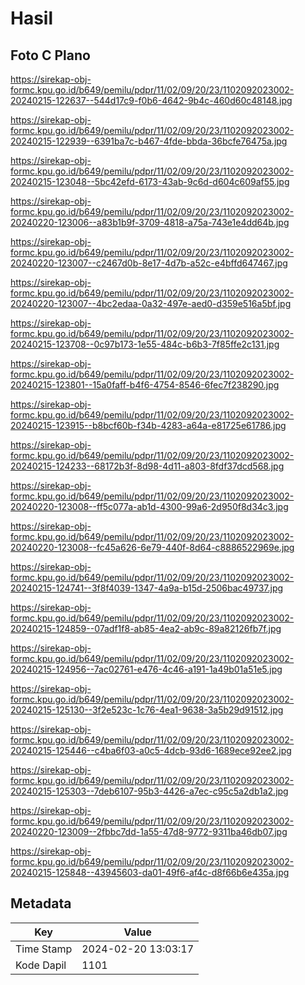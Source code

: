 # Hasil

## Foto C Plano

https://sirekap-obj-formc.kpu.go.id/b649/pemilu/pdpr/11/02/09/20/23/1102092023002-20240215-122637--544d17c9-f0b6-4642-9b4c-460d60c48148.jpg

https://sirekap-obj-formc.kpu.go.id/b649/pemilu/pdpr/11/02/09/20/23/1102092023002-20240215-122939--6391ba7c-b467-4fde-bbda-36bcfe76475a.jpg

https://sirekap-obj-formc.kpu.go.id/b649/pemilu/pdpr/11/02/09/20/23/1102092023002-20240215-123048--5bc42efd-6173-43ab-9c6d-d604c609af55.jpg

https://sirekap-obj-formc.kpu.go.id/b649/pemilu/pdpr/11/02/09/20/23/1102092023002-20240220-123006--a83b1b9f-3709-4818-a75a-743e1e4dd64b.jpg

https://sirekap-obj-formc.kpu.go.id/b649/pemilu/pdpr/11/02/09/20/23/1102092023002-20240220-123007--c2467d0b-8e17-4d7b-a52c-e4bffd647467.jpg

https://sirekap-obj-formc.kpu.go.id/b649/pemilu/pdpr/11/02/09/20/23/1102092023002-20240220-123007--4bc2edaa-0a32-497e-aed0-d359e516a5bf.jpg

https://sirekap-obj-formc.kpu.go.id/b649/pemilu/pdpr/11/02/09/20/23/1102092023002-20240215-123708--0c97b173-1e55-484c-b6b3-7f85ffe2c131.jpg

https://sirekap-obj-formc.kpu.go.id/b649/pemilu/pdpr/11/02/09/20/23/1102092023002-20240215-123801--15a0faff-b4f6-4754-8546-6fec7f238290.jpg

https://sirekap-obj-formc.kpu.go.id/b649/pemilu/pdpr/11/02/09/20/23/1102092023002-20240215-123915--b8bcf60b-f34b-4283-a64a-e81725e61786.jpg

https://sirekap-obj-formc.kpu.go.id/b649/pemilu/pdpr/11/02/09/20/23/1102092023002-20240215-124233--68172b3f-8d98-4d11-a803-8fdf37dcd568.jpg

https://sirekap-obj-formc.kpu.go.id/b649/pemilu/pdpr/11/02/09/20/23/1102092023002-20240220-123008--ff5c077a-ab1d-4300-99a6-2d950f8d34c3.jpg

https://sirekap-obj-formc.kpu.go.id/b649/pemilu/pdpr/11/02/09/20/23/1102092023002-20240220-123008--fc45a626-6e79-440f-8d64-c8886522969e.jpg

https://sirekap-obj-formc.kpu.go.id/b649/pemilu/pdpr/11/02/09/20/23/1102092023002-20240215-124741--3f8f4039-1347-4a9a-b15d-2506bac49737.jpg

https://sirekap-obj-formc.kpu.go.id/b649/pemilu/pdpr/11/02/09/20/23/1102092023002-20240215-124859--07adf1f8-ab85-4ea2-ab9c-89a82126fb7f.jpg

https://sirekap-obj-formc.kpu.go.id/b649/pemilu/pdpr/11/02/09/20/23/1102092023002-20240215-124956--7ac02761-e476-4c46-a191-1a49b01a51e5.jpg

https://sirekap-obj-formc.kpu.go.id/b649/pemilu/pdpr/11/02/09/20/23/1102092023002-20240215-125130--3f2e523c-1c76-4ea1-9638-3a5b29d91512.jpg

https://sirekap-obj-formc.kpu.go.id/b649/pemilu/pdpr/11/02/09/20/23/1102092023002-20240215-125446--c4ba6f03-a0c5-4dcb-93d6-1689ece92ee2.jpg

https://sirekap-obj-formc.kpu.go.id/b649/pemilu/pdpr/11/02/09/20/23/1102092023002-20240215-125303--7deb6107-95b3-4426-a7ec-c95c5a2db1a2.jpg

https://sirekap-obj-formc.kpu.go.id/b649/pemilu/pdpr/11/02/09/20/23/1102092023002-20240220-123009--2fbbc7dd-1a55-47d8-9772-9311ba46db07.jpg

https://sirekap-obj-formc.kpu.go.id/b649/pemilu/pdpr/11/02/09/20/23/1102092023002-20240215-125848--43945603-da01-49f6-af4c-d8f66b6e435a.jpg


## Metadata

| Key        | Value               |
| ---------- | ------------------- |
| Time Stamp | 2024-02-20 13:03:17 |
| Kode Dapil | 1101                |



